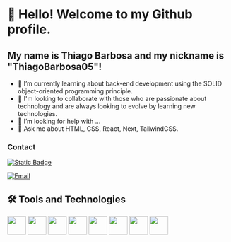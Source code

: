 # 👋 Hello! Welcome to my Github profile.
## My name is Thiago Barbosa and my nickname is "ThiagoBarbosa05"!



- 🌱 I’m currently learning about back-end development using the SOLID object-oriented programming principle.
- 👯 I'm looking to collaborate with those who are passionate about technology and are always looking to evolve by learning new technologies.
- 🤔 I’m looking for help with ...
- 💬 Ask me about HTML, CSS, React, Next, TailwindCSS.

### Contact

[![Static Badge](https://img.shields.io/badge/Thiago_Barbosa-0?style=social&logo=linkedin&logoColor=blue&labelColor=blue&color=blue)](https://www.linkedin.com/in/thiago-barbosa1999/)


[![Email](https://img.shields.io/badge/thiagon16@hotmail.com-blue?style=flat-square&logo=gmail&logoColor=white)](mailto:thiagon16@hotmail.com)

## 🛠 Tools and Technologies
<img src="https://cdn.jsdelivr.net/gh/devicons/devicon/icons/html5/html5-original.svg" width="42px" />
<img src="https://cdn.jsdelivr.net/gh/devicons/devicon/icons/css3/css3-original.svg" width="42px"  />
<img src="https://cdn.jsdelivr.net/gh/devicons/devicon/icons/javascript/javascript-original.svg" width="42px"  />
<img src="https://cdn.jsdelivr.net/gh/devicons/devicon/icons/react/react-original.svg" width="42px"  />
<img src="https://cdn.jsdelivr.net/gh/devicons/devicon/icons/nextjs/nextjs-original.svg" width="42px"  />
<img src="https://cdn.jsdelivr.net/gh/devicons/devicon/icons/tailwindcss/tailwindcss-plain.svg" width="42px"  />
<img src="https://cdn.jsdelivr.net/gh/devicons/devicon/icons/git/git-original.svg" width="42px"  />
<img src="https://cdn.jsdelivr.net/gh/devicons/devicon/icons/github/github-original.svg" width="42px"  />


